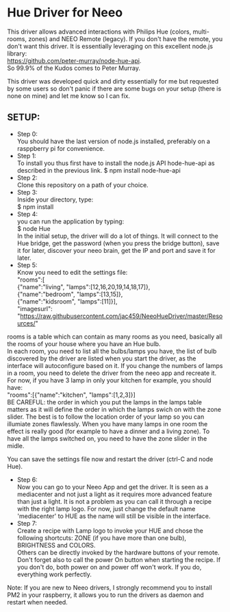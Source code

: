# Hue Driver for Neeo

This driver allows advanced interactions with Philips Hue (colors, multi-rooms, zones) and NEEO Remote (legacy). If you don't have the remote, you don't want this driver.
It is essentially leveraging on this excellent node.js library:  
https://github.com/peter-murray/node-hue-api.  
So 99.9% of the Kudos comes to Peter Murray.  

This driver was developed quick and dirty essentially for me but requested by some users so don't panic if there are some bugs on your setup (there is none on mine) and let me know so I can fix.
  
## SETUP:    
- Step 0:  
You should have the last version of node.js installed, preferably on a rasppberry pi for convenience.  
- Step 1:  
To install you thus first have to install the node.js API hode-hue-api as described in the previous link.
$ npm install node-hue-api  
- Step 2:  
Clone this repository on a path of your choice.  
- Step 3:   
Inside your directory, type:  
$ npm install   
- Step 4:  
you can run the application by typing:  
$ node Hue  
In the initial setup, the driver will do a lot of things. It will connect to the Hue bridge, get the password (when you press the bridge button), save it for later, discover your neeo brain, get the IP and port and save it for later.  
- Step 5:  
Know you need to edit the settings file:  
"rooms":[  
  {"name":"living", "lamps":[12,16,20,19,14,18,17]},              
  {"name":"bedroom", "lamps":[13,15]},  
  {"name":"kidsroom", "lamps":[11]}],  
"imagesurl": "https://raw.githubusercontent.com/jac459/NeeoHueDriver/master/Resources/"  
  
rooms is a table which can contain as many rooms as you need, basically all the rooms of your house where you have an Hue bulb.  
In each room, you need to list all the bulbs/lamps you have, the list of bulb discovered by the driver are listed when you start the driver, as the interface will autoconfigure based on it. If you change the numbers of lamps in a room, you need to delete the driver from the neeo app and recreate it. For now, if you have 3 lamp in only your kitchen for example, you should have:  
"rooms":[{"name":"kitchen", "lamps":[1,2,3]}]  
BE CAREFUL: the order in which you put the lamps in the lamps table matters as it will define the order in which the lamps swich on with the zone slider. The best is to follow the location order of your lamp so you can illumiate zones flawlessly. When you have many lamps in one room the effect is really good (for example to have a dinner and a living zone). To have all the lamps switched on, you need to have the zone slider in the midle.  


You can save the settings file now and restart the driver (ctrl-C and node Hue).  
- Step 6:  
Now you can go to your Neeo App and get the driver. It is seen as a mediacenter and not just a light as it requires more advanced feature than just a light. It is not a problem as you can call it through a recipe with the right lamp logo. For now, just change the default name 'mediacenter' to HUE as the name will still be visible in the interface.  
- Step 7:     
Create a recipe with Lamp logo to invoke your HUE and chose the following shortcuts: ZONE (if you have more than one bulb), BRIGHTNESS and COLORS.  
Others can be directly invoked by the hardware buttons of your remote.  
Don't forget also to call the power On button when starting the recipe. If you don't do, both power on and power off won't work. If you do, everything work perfectly.

  
Note: If you are new to Neeo drivers, I strongly recommend you to install PM2 in your raspberry, it allows you to run the drivers as daemon and restart when needed.



